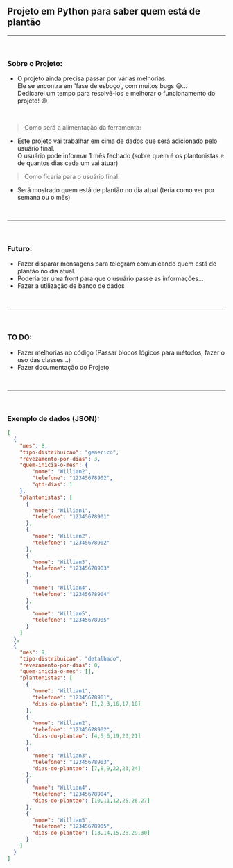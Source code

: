 ## Projeto em Python para saber quem está de plantão

---
<br>

### Sobre o Projeto:
- O projeto ainda precisa passar por várias melhorias. <br>
  Ele se encontra em 'fase de esboço', com muitos bugs 😅... <br>
  Dedicarei um tempo para resolvê-los e melhorar o funcionamento do projeto! 😉

<br>

> Como será a alimentação da ferramenta:
- Este projeto vai trabalhar em cima de dados que será adicionado pelo usuário final. <br>
  O usuário pode informar 1 mês fechado (sobre quem é os plantonistas e de quantos dias cada um vai atuar)

> Como ficaria para o usuário final:
- Será mostrado quem está de plantão no dia atual (teria como ver por semana ou o mês)

<br>

---
<br>

### Futuro:
- Fazer disparar mensagens para telegram comunicando quem está de plantão no dia atual.
- Poderia ter uma front para que o usuário passe as informações...
- Fazer a utilização de banco de dados

<br>

---
<br>

### TO DO:
- Fazer melhorias no código (Passar blocos lógicos para métodos, fazer o uso das classes...)
- Fazer documentação do Projeto



<br>

---
<br>

### Exemplo de dados (JSON):
```json
[
  {
    "mes": 8,
    "tipo-distribuicao": "generico",
    "revezamento-por-dias": 3,
    "quem-inicia-o-mes": {
        "nome": "Willian2",
        "telefone": "12345678902",
        "qtd-dias": 1
    },
    "plantonistas": [
      {
        "nome": "Willian1",
        "telefone": "12345678901"
      },
      {
        "nome": "Willian2",
        "telefone": "12345678902"
      },
      {
        "nome": "Willian3",
        "telefone": "12345678903"
      },
      {
        "nome": "Willian4",
        "telefone": "12345678904"
      },
      {
        "nome": "Willian5",
        "telefone": "12345678905"
      }
    ]
  },
  {
    "mes": 9,
    "tipo-distribuicao": "detalhado",
    "revezamento-por-dias": 0,
    "quem-inicia-o-mes": [],
    "plantonistas": [
      {
        "nome": "Willian1",
        "telefone": "12345678901",
        "dias-do-plantao": [1,2,3,16,17,18]
      },
      {
        "nome": "Willian2",
        "telefone": "12345678902",
        "dias-do-plantao": [4,5,6,19,20,21]
      },
      {
        "nome": "Willian3",
        "telefone": "12345678903",
        "dias-do-plantao": [7,8,9,22,23,24]
      },
      {
        "nome": "Willian4",
        "telefone": "12345678904",
        "dias-do-plantao": [10,11,12,25,26,27]
      },
      {
        "nome": "Willian5",
        "telefone": "12345678905",
        "dias-do-plantao": [13,14,15,28,29,30]
      }
    ]
  }
]
```

